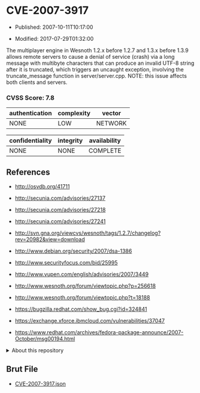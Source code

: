 # CVE-2007-3917

- Published: 2007-10-11T10:17:00

- Modified: 2017-07-29T01:32:00

The multiplayer engine in Wesnoth 1.2.x before 1.2.7 and 1.3.x before 1.3.9 allows remote servers to cause a denial of service (crash) via a long message with multibyte characters that can produce an invalid UTF-8 string after it is truncated, which triggers an uncaught exception, involving the truncate_message function in server/server.cpp.  NOTE: this issue affects both clients and servers.

### CVSS Score: **7.8**

| authentication | complexity | vector |
| --- | --- | --- |
| NONE | LOW | NETWORK |

| confidentiality | integrity | availability |
| --- | --- | --- |
| NONE | NONE | COMPLETE |

## References

* http://osvdb.org/41711

* http://secunia.com/advisories/27137

* http://secunia.com/advisories/27218

* http://secunia.com/advisories/27241

* http://svn.gna.org/viewcvs/wesnoth/tags/1.2.7/changelog?rev=20982&view=download

* http://www.debian.org/security/2007/dsa-1386

* http://www.securityfocus.com/bid/25995

* http://www.vupen.com/english/advisories/2007/3449

* http://www.wesnoth.org/forum/viewtopic.php?p=256618

* http://www.wesnoth.org/forum/viewtopic.php?t=18188

* https://bugzilla.redhat.com/show_bug.cgi?id=324841

* https://exchange.xforce.ibmcloud.com/vulnerabilities/37047

* https://www.redhat.com/archives/fedora-package-announce/2007-October/msg00194.html

<details>
<summary>About this repository</summary> 

  This repository is part of the project [Live Hack CVE](https://github.com/Live-Hack-CVE). Main website can be found [www.live-hack.org](https://www.live-hack.org) 
  
  Made by [Sn0wAlice](https://github.com/Sn0wAlice) for the people that care about security and need to have a feed of the latest CVEs. Hope you enjoy it, don't forget to star the repo and follow me on [Twitter](https://twitter.com/Sn0wAlice) and [Github](https://github.com/Sn0wAlice). And that is my [personnal website](https://www.alice-snow.me/)

  - [Home Page](https://github.com/Live-Hack-CVE)
  - [Framework](https://github.com/Live-Hack-CVE/cve-framework)
  - [CVE database](https://github.com/Live-Hack-CVE/full_database)
  - [Changelog](https://github.com/Live-Hack-CVE/Changelog)
</details>

## Brut File

* [CVE-2007-3917.json](https://raw.githubusercontent.com/Live-Hack-CVE/full_database/main/cves/2007/CVE-2007-3917.json)

